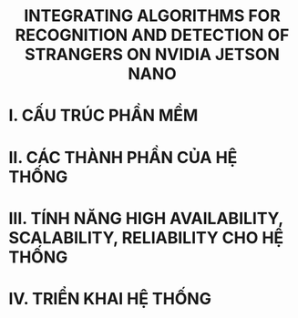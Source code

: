 <div align="center">
  <h1><strong>INTEGRATING ALGORITHMS FOR RECOGNITION AND DETECTION OF STRANGERS ON NVIDIA JETSON NANO</strong></h1>
</div>

# I.	CẤU TRÚC PHẦN MỀM
# II. CÁC THÀNH PHẦN CỦA HỆ THỐNG
# III.	TÍNH NĂNG HIGH AVAILABILITY, SCALABILITY, RELIABILITY CHO HỆ THỐNG
# IV.	TRIỂN KHAI HỆ THỐNG
